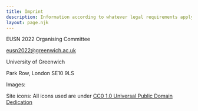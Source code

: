 ```yaml
---
title: Imprint
description: Information according to whatever legal requirements apply.
layout: page.njk
---
```


EUSN 2022 Organising Committee

eusn2022@greenwich.ac.uk

University of Greenwich

Park Row, London SE10 9LS


Images:

Site icons: All icons used are under <a href="https://creativecommons.org/publicdomain/zero/1.0/deed.en"> CC0 1.0 Universal Public Domain Dedication</a>
